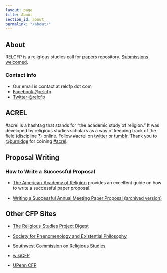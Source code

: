 ```yaml
---
layout: page
title: About
section_id: about
permalink: "/about/"
---
```


## About
RELCFP is a religious studies call for papers repository. [Submissions welcomed](/submission/). 

### Contact info
* Our email is contact at relcfp dot com
* [Facebook @relcfp](https://www.facebook.com/relcfp)
* [Twitter @relcfp](https://twitter.com/relcfp)

## ACREL
#acrel is a hashtag that stands for “the academic study of religion.” It was developed by religious studies scholars as a way of keeping track of the field (discipline ?) online. Follow #acrel on [twitter](https://twitter.com/search?q=%23acrel "#acrel on Tumblr") or [tumblr](https://www.tumblr.com/tagged/acrel "#acrel on Tumblr"). Thank you to @[burnidge](https://twitter.com/burnidge) for coining [#acrel](https://twitter.com/search?q=%23acrel&f=live "#acrel").


## Proposal Writing

### How to Write a Successful Proposal

* [The American Academy of Religion](http://aarweb.org "American Academy of Religion (AAR)") provides an excellent guide on how to write a successful paper proposal.

* [Writing a Successful Annual Meeting Paper Proposal (archived version)](https://web.archive.org/web/20210918070658/https://www.aarweb.org/AARMBR/Publications-and-News-/Guides-and-Best-Practices-/AAR-Annual-Meeting-/Writing-a-Successful-Annual-Meeting-Paper-Proposal.aspx?WebsiteKey=61d76dfc-e7fe-4820-a0ca-1f792d24c06e "Writing a Successful Annual Meeting Paper Proposal, AAR")


## Other CFP Sites
* [The Religious Studies Project Digest](https://www.religiousstudiesproject.com/digest/)

* [Society for Phenomenology and Existential Philosophy](http://www.spep.org/resources)

* [Southwest Commission on Religious Studies](http://www.swcrs-online.org/swcrs-conference/call-for-papers/)

* [wikiCFP](http://www.wikicfp.com/cfp/)

* [UPenn CFP](http://call-for-papers.sas.upenn.edu/category/religion)